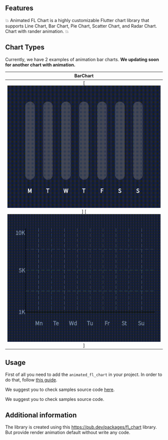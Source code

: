 ## Features

💥 Animated FL Chart is a highly customizable Flutter chart library that supports Line Chart, Bar Chart, Pie Chart, Scatter Chart, and Radar Chart. Chart with rander animation. 💥

## Chart Types
 
Currently, we have 2 examples of animation bar charts. **We updating soon for another chart with animation.**

|BarChart	|
|:------------:|
|	[![](https://raw.githubusercontent.com/hardik6005/animated_fl_chart/main/example/assets/gif/Video.Guru_20230309_131445384.gif)] [![](https://raw.githubusercontent.com/hardik6005/animated_fl_chart/main/example/assets/gif/Video.Guru_20230309_131558414.gif)] |


## Usage

First of all you need to add the `animated_fl_chart` in your project. In order to do that, follow [this guide](https://pub.dev/packages/animated_fl_chart).

We suggest you to check samples source code [here](https://github.com/hardik6005/animated_fl_chart).

We suggest you to check samples source code.

## Additional information

The library is created using this https://pub.dev/packages/fl_chart library. But provide render animation default without write any code.